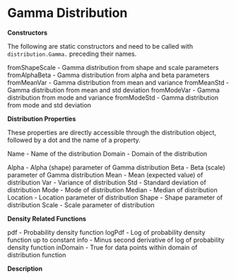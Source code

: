 # Gamma Distribution

__Constructors__

The following are static constructors and need to be called with
`distribution.Gamma.` preceding their names.

  fromShapeScale - Gamma distribution from shape and scale parameters
  fromAlphaBeta - Gamma distribution from alpha and beta parameters
  fromMeanVar - Gamma distribution from mean and variance
  fromMeanStd - Gamma distribution from mean and std deviation
  fromModeVar - Gamma distribution from mode and variance
  fromModeStd - Gamma distribution from mode and std deviation


__Distribution Properties__

These properties are directly accessible through the distribution object,
followed by a dot and the name of a property.

  Name - Name of the distribution
  Domain - Domain of the distribution

  Alpha - Alpha (shape) parameter of Gamma distribution
  Beta - Beta (scale) parameter of Gamma distribution
  Mean - Mean (expected value) of distribution
  Var - Variance of distribution
  Std - Standard deviation of distribution
  Mode - Mode of distribution
  Median - Median of distribution
  Location - Location parameter of distribution
  Shape - Shape parameter of distribution
  Scale - Scale parameter of distribution


__Density Related Functions__

  pdf - Probability density function
  logPdf - Log of probability density function up to constant
  info - Minus second derivative of log of probability density function
  inDomain - True for data points within domain of distribution function


__Description__



